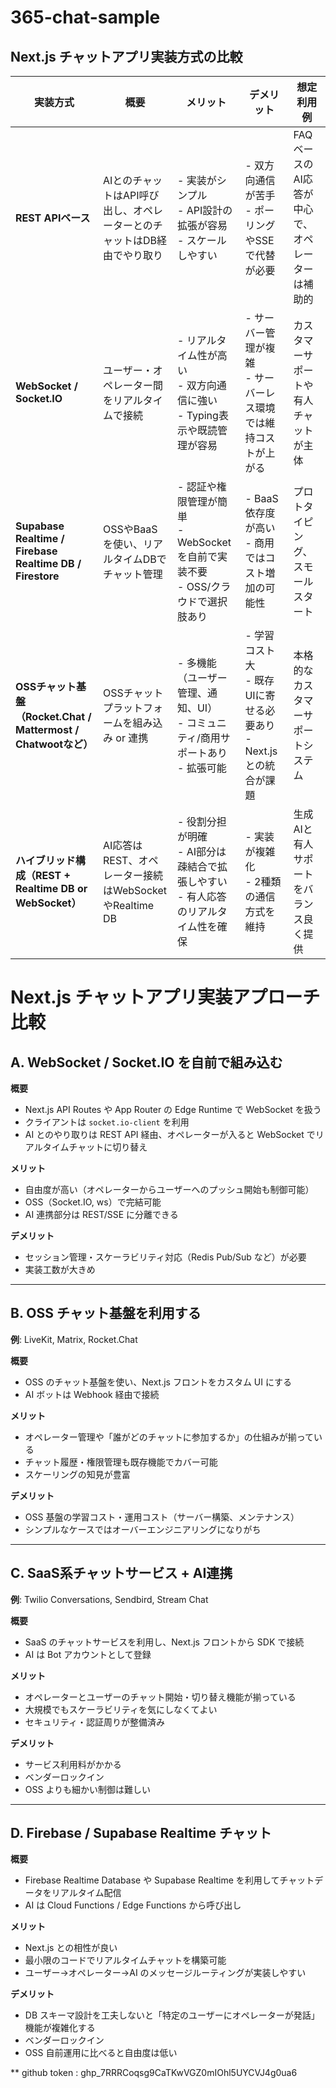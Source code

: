 # 365-chat-sample


## Next.js チャットアプリ実装方式の比較

| 実装方式 | 概要 | メリット | デメリット | 想定利用例 |
|----------|------|----------|-------------|-------------|
| **REST APIベース** | AIとのチャットはAPI呼び出し、オペレーターとのチャットはDB経由でやり取り | - 実装がシンプル<br>- API設計の拡張が容易<br>- スケールしやすい | - 双方向通信が苦手<br>- ポーリングやSSEで代替が必要 | FAQベースのAI応答が中心で、オペレーターは補助的 |
| **WebSocket / Socket.IO** | ユーザー・オペレーター間をリアルタイムで接続 | - リアルタイム性が高い<br>- 双方向通信に強い<br>- Typing表示や既読管理が容易 | - サーバー管理が複雑<br>- サーバーレス環境では維持コストが上がる | カスタマーサポートや有人チャットが主体 |
| **Supabase Realtime / Firebase Realtime DB / Firestore** | OSSやBaaSを使い、リアルタイムDBでチャット管理 | - 認証や権限管理が簡単<br>- WebSocketを自前で実装不要<br>- OSS/クラウドで選択肢あり | - BaaS依存度が高い<br>- 商用ではコスト増加の可能性 | プロトタイピング、スモールスタート |
| **OSSチャット基盤（Rocket.Chat / Mattermost / Chatwootなど）** | OSSチャットプラットフォームを組み込み or 連携 | - 多機能（ユーザー管理、通知、UI）<br>- コミュニティ/商用サポートあり<br>- 拡張可能 | - 学習コスト大<br>- 既存UIに寄せる必要あり<br>- Next.jsとの統合が課題 | 本格的なカスタマーサポートシステム |
| **ハイブリッド構成（REST + Realtime DB or WebSocket）** | AI応答はREST、オペレーター接続はWebSocketやRealtime DB | - 役割分担が明確<br>- AI部分は疎結合で拡張しやすい<br>- 有人応答のリアルタイム性を確保 | - 実装が複雑化<br>- 2種類の通信方式を維持 | 生成AIと有人サポートをバランス良く提供 |


# Next.js チャットアプリ実装アプローチ比較

## A. WebSocket / Socket.IO を自前で組み込む
**概要**  
- Next.js API Routes や App Router の Edge Runtime で WebSocket を扱う  
- クライアントは `socket.io-client` を利用  
- AI とのやり取りは REST API 経由、オペレーターが入ると WebSocket でリアルタイムチャットに切り替え  

**メリット**  
- 自由度が高い（オペレーターからユーザーへのプッシュ開始も制御可能）  
- OSS（Socket.IO, ws）で完結可能  
- AI 連携部分は REST/SSE に分離できる  

**デメリット**  
- セッション管理・スケーラビリティ対応（Redis Pub/Sub など）が必要  
- 実装工数が大きめ  

---

## B. OSS チャット基盤を利用する  
**例**: LiveKit, Matrix, Rocket.Chat  

**概要**  
- OSS のチャット基盤を使い、Next.js フロントをカスタム UI にする  
- AI ボットは Webhook 経由で接続  

**メリット**  
- オペレーター管理や「誰がどのチャットに参加するか」の仕組みが揃っている  
- チャット履歴・権限管理も既存機能でカバー可能  
- スケーリングの知見が豊富  

**デメリット**  
- OSS 基盤の学習コスト・運用コスト（サーバー構築、メンテナンス）  
- シンプルなケースではオーバーエンジニアリングになりがち  

---

## C. SaaS系チャットサービス + AI連携  
**例**: Twilio Conversations, Sendbird, Stream Chat  

**概要**  
- SaaS のチャットサービスを利用し、Next.js フロントから SDK で接続  
- AI は Bot アカウントとして登録  

**メリット**  
- オペレーターとユーザーのチャット開始・切り替え機能が揃っている  
- 大規模でもスケーラビリティを気にしなくてよい  
- セキュリティ・認証周りが整備済み  

**デメリット**  
- サービス利用料がかかる  
- ベンダーロックイン  
- OSS よりも細かい制御は難しい  

---

## D. Firebase / Supabase Realtime チャット
**概要**  
- Firebase Realtime Database や Supabase Realtime を利用してチャットデータをリアルタイム配信  
- AI は Cloud Functions / Edge Functions から呼び出し  

**メリット**  
- Next.js との相性が良い  
- 最小限のコードでリアルタイムチャットを構築可能  
- ユーザー→オペレーター→AI のメッセージルーティングが実装しやすい  

**デメリット**  
- DB スキーマ設計を工夫しないと「特定のユーザーにオペレーターが発話」機能が複雑化する  
- ベンダーロックイン  
- OSS 自前運用に比べると自由度は低い  

** github token : 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